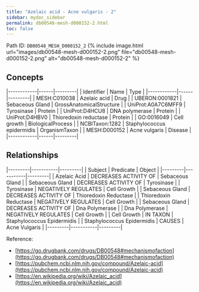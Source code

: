 ```yaml
---
title: "Azelaic acid - Acne vulgaris - 2"
sidebar: mydoc_sidebar
permalink: db00548-mesh-d000152-2.html
toc: false 
---
```



Path ID: `DB00548_MESH_D000152_2`
{% include image.html url="images/db00548-mesh-d000152-2.png" file="db00548-mesh-d000152-2.png" alt="db00548-mesh-d000152-2" %}

## Concepts

|------------|------|---------|
| Identifier | Name | Type    |
|------------|------|---------|
| MESH:C010038 | Azelaic acid | Drug |
| UBERON:0001821 | Sebaceous Gland | GrossAnatomicalStructure |
| UniProt:A0A7C6MFF9 | Tyrosinase | Protein |
| UniProt:D4HCU8 | DNA polymerase | Protein |
| UniProt:D4HBV0 | Thioredoxin reductase | Protein |
| GO:0016049 | Cell growth | BiologicalProcess |
| NCBITaxon:1282 | Staphylococcus epidermidis | OrganismTaxon |
| MESH:D000152 | Acne vulgaris | Disease |
|------------|------|---------|

## Relationships

|---------|-----------|---------|
| Subject | Predicate | Object  |
|---------|-----------|---------|
| Azelaic Acid | DECREASES ACTIVITY OF | Sebaceous Gland |
| Sebaceous Gland | DECREASES ACTIVITY OF | Tyrosinase |
| Tyrosinase | NEGATIVELY REGULATES | Cell Growth |
| Sebaceous Gland | DECREASES ACTIVITY OF | Thioredoxin Reductase |
| Thioredoxin Reductase | NEGATIVELY REGULATES | Cell Growth |
| Sebaceous Gland | DECREASES ACTIVITY OF | Dna Polymerase |
| Dna Polymerase | NEGATIVELY REGULATES | Cell Growth |
| Cell Growth | IN TAXON | Staphylococcus Epidermidis |
| Staphylococcus Epidermidis | CAUSES | Acne Vulgaris |
|---------|-----------|---------|

Reference: 
  - [https://go.drugbank.com/drugs/DB00548#mechanismofaction](https://go.drugbank.com/drugs/DB00548#mechanismofaction)
  - [https://pubchem.ncbi.nlm.nih.gov/compound/Azelaic-acid](https://pubchem.ncbi.nlm.nih.gov/compound/Azelaic-acid)
  - [https://en.wikipedia.org/wiki/Azelaic_acid](https://en.wikipedia.org/wiki/Azelaic_acid)
